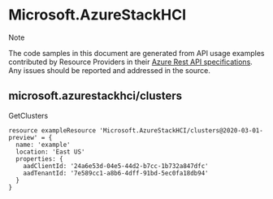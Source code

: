 # Microsoft.AzureStackHCI
  
> [!NOTE]
> The code samples in this document are generated from API usage examples contributed by Resource Providers in their [Azure Rest API specifications](https://github.com/Azure/azure-rest-api-specs). Any issues should be reported and addressed in the source.


## microsoft.azurestackhci/clusters

GetClusters
```bicep
resource exampleResource 'Microsoft.AzureStackHCI/clusters@2020-03-01-preview' = {
  name: 'example'
  location: 'East US'
  properties: {
    aadClientId: '24a6e53d-04e5-44d2-b7cc-1b732a847dfc'
    aadTenantId: '7e589cc1-a8b6-4dff-91bd-5ec0fa18db94'
  }
}
```
